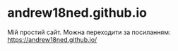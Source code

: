 # andrew18ned.github.io
Мій простий сайт. Можна переходити за посиланням: https://andrew18ned.github.io/
